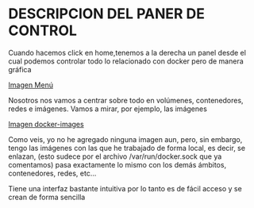 # DESCRIPCION DEL PANER DE CONTROL

Cuando hacemos click en home,tenemos a la derecha un panel desde el cual podemos controlar todo lo relacionado con docker pero de manera gráfica

[Imagen Menú](https://i.imgur.com/gU1lTR3.png)

Nosotros nos vamos a centrar sobre todo en volúmenes, contenedores, redes e imágenes. Vamos a mirar, por ejemplo, las imágenes

[Imagen docker-images](https://i.imgur.com/p5iqbhK.png)

Como veis, yo no he agregado ninguna imagen aun, pero, sin embargo, tengo las imágenes con las que he trabajado de forma local, es decir, se enlazan, (esto sudece por el archivo /var/run/docker.sock que ya comentamos) pasa exactamente lo mismo con los demás ámbitos, contenedores, redes, etc...

Tiene una interfaz bastante intuitiva por lo tanto es de fácil acceso y se crean de forma sencilla
